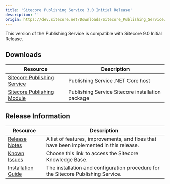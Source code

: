 ```yaml
---
title: 'Sitecore Publishing Service 3.0 Initial Release'
description: ''
origin: https://dev.sitecore.net/Downloads/Sitecore_Publishing_Service/30/Sitecore_Publishing_Service_30_Initial_Release.aspx
---
```


This version of the Publishing Service is compatible with Sitecore 9.0 Initial Release.

## Downloads

| Resource                                                                                                                                                                                                                                   | Description                                      |
| ------------------------------------------------------------------------------------------------------------------------------------------------------------------------------------------------------------------------------------------ | ------------------------------------------------ |
| [Sitecore Publishing Service](https://scdp.blob.core.windows.net/downloads/Sitecore%20Publishing%20Service/30/Sitecore%20Publishing%20Service%2030%20Initial%20Release/Secure/Sitecore%20Publishing%20Service%203.0.0%20rev.%20171009.zip) | Publishing Service .NET Core host                |
| [Sitecore Publishing Module](https://scdp.blob.core.windows.net/downloads/Sitecore%20Publishing%20Service/30/Sitecore%20Publishing%20Service%2030%20Initial%20Release/Secure/Sitecore%20Publishing%20Module%203.0.0%20rev.%20171009.zip)   | Publishing Service Sitecore installation package |

## Release Information

| Resource                                                                                                                                                                                                                                         | Description                                                                             |
| ------------------------------------------------------------------------------------------------------------------------------------------------------------------------------------------------------------------------------------------------ | --------------------------------------------------------------------------------------- |
| [Release Notes](/downloads/Sitecore_Publishing_Service/30/Sitecore_Publishing_Service_30_Initial_Release/Release_Notes)                                                                                                                          | A list of features, improvements, and fixes that have been implemented in this release. |
| [Known Issues](https://kb.sitecore.net/articles/431510)                                                                                                                                                                                          | Choose this link to access the Sitecore Knowledge Base.                                 |
| [Installation Guide](https://scdp.blob.core.windows.net/downloads/Sitecore%20Publishing%20Service/30/Sitecore%20Publishing%20Service%2030%20Initial%20Release/Secure/Publishing%20Service%20Installation%20and%20Configuration%20Guide%2030.pdf) | The installation and configuration procedure for the Sitecore Publishing Service.       |
